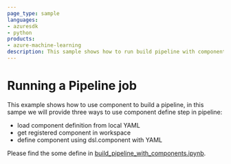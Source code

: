 ```yaml
---
page_type: sample
languages:
- azuresdk
- python
products:
- azure-machine-learning
description: This sample shows how to run build pipeline with component.
---
```


# Running a Pipeline job
This example shows how to use component to build a pipeline, in this sampe we will provide three ways to use component define step in pipeline:
- load component definition from local YAML
- get registered component in workspace
- define component using dsl.component with YAML

Please find the some define in [build_pipeline_with_components.ipynb](build_pipeline_with_components.ipynb).